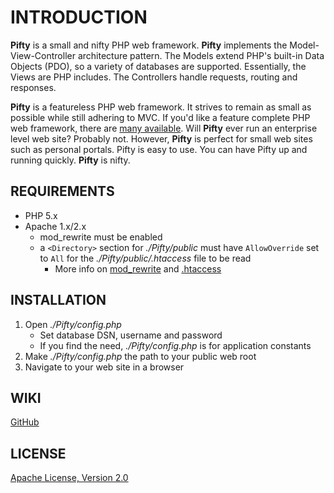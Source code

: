 INTRODUCTION
============
**Pifty** is a small and nifty PHP web framework. **Pifty** implements the Model-View-Controller architecture pattern. The Models extend PHP's built-in Data Objects (PDO), so a variety of databases are supported. Essentially, the Views are PHP includes. The Controllers handle requests, routing and responses.

**Pifty** is a featureless PHP web framework. It strives to remain as small as possible while still adhering to MVC. If you'd like a feature complete PHP web framework, there are [many available](http://www.phpframeworks.com/). Will **Pifty** ever run an enterprise level web site? Probably not. However, **Pifty** is perfect for small web sites such as personal portals. Pifty is easy to use. You can have Pifty up and running quickly. **Pifty** is nifty.

REQUIREMENTS
------------  
*   PHP 5.x
*   Apache 1.x/2.x
    *   mod_rewrite must be enabled
    *   a `<Directory>` section for _./Pifty/public_ must have `AllowOverride` set to `All` for the _./Pifty/public/.htaccess_ file to be read
        * More info on [mod_rewrite](http://httpd.apache.org/docs/2.2/mod/mod_rewrite.html) and [.htaccess](http://httpd.apache.org/docs/2.2/howto/htaccess.html)
    
INSTALLATION
------------  
1.  Open _./Pifty/config.php_
    *   Set database DSN, username and password
    *   If you find the need, _./Pifty/config.php_ is for application constants
2.  Make _./Pifty/config.php_ the path to your public web root
3.  Navigate to your web site in a browser   

WIKI
---- 
[GitHub](http://wiki.github.com/simeonwillbanks/Pifty/)

LICENSE
-------  
[Apache License, Version 2.0](http://www.apache.org/licenses/LICENSE-2.0.html)